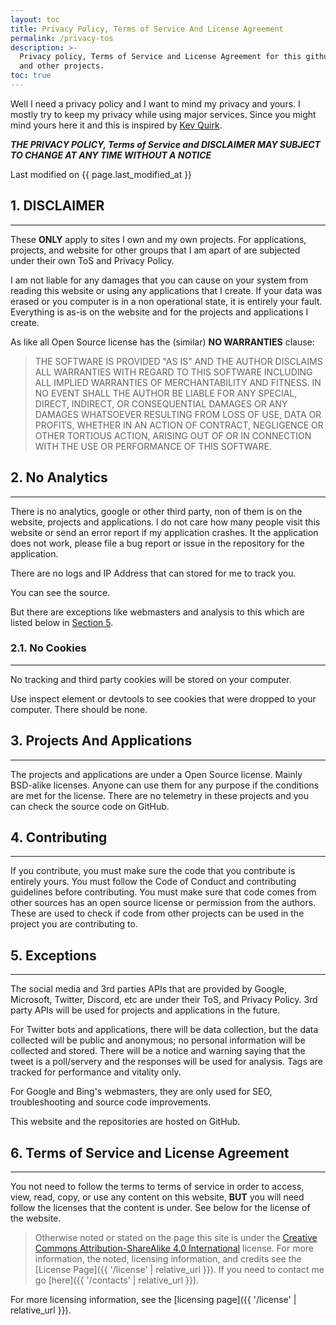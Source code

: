 ```yaml
---
layout: toc
title: Privacy Policy, Terms of Service And License Agreement
permalink: /privacy-tos
description: >-
  Privacy policy, Terms of Service and License Agreement for this github.io site
  and other projects.
toc: true
---
```


Well I need a privacy policy and I want to mind my privacy and yours. I mostly
try to keep my privacy while using major services. Since you might mind yours
here it and this is inspired by [Kev Quirk](https://kevq.uk).

**_THE PRIVACY POLICY, Terms of Service and DISCLAIMER
MAY SUBJECT TO CHANGE AT ANY TIME WITHOUT A NOTICE_**

Last modified on {{ page.last_modified_at }}

## 1. **DISCLAIMER**

---

These **ONLY** apply to sites I own and my own projects. For applications,
projects, and website for other groups that I am apart of are subjected under
their own ToS and Privacy Policy.

I am not liable for any damages that you can cause on your system from reading
this website or using any applications that I create.
If your data was erased or you computer is in a non operational state,
it is entirely your fault. Everything is as-is on the website and for the
projects and applications I create.

As like all Open Source license has the (similar) **NO WARRANTIES** clause:

> THE SOFTWARE IS PROVIDED "AS IS" AND THE AUTHOR DISCLAIMS ALL WARRANTIES WITH
  REGARD TO THIS SOFTWARE INCLUDING ALL IMPLIED WARRANTIES OF MERCHANTABILITY
  AND FITNESS. IN NO EVENT SHALL THE AUTHOR BE LIABLE FOR ANY SPECIAL, DIRECT,
  INDIRECT, OR CONSEQUENTIAL DAMAGES OR ANY DAMAGES WHATSOEVER RESULTING FROM
  LOSS OF USE, DATA OR PROFITS, WHETHER IN AN ACTION OF CONTRACT, NEGLIGENCE OR
  OTHER TORTIOUS ACTION, ARISING OUT OF OR IN CONNECTION WITH THE USE OR
  PERFORMANCE OF THIS SOFTWARE.

## 2. No Analytics

---

There is no analytics, google or other third party, non of them is on the
website, projects and applications. I do not care how many people visit this
website or send an error report if my application crashes. It the application
does not work, please file a bug report or issue in the repository for the
application.

There are no logs and IP Address that can stored for me to track you.

You can see the source.

But there are exceptions like webmasters and analysis to this which are listed
below in [Section 5](#5-exceptions).

### 2.1. No Cookies

---

No tracking and third party cookies will be stored on your computer.

Use inspect element or devtools to see cookies that were dropped to your
computer. There should be none.

## 3. Projects And Applications

---

The projects and applications are under a Open Source license. Mainly BSD-alike
licenses. Anyone can use them for any purpose if the conditions are met for the
license. There are no telemetry in these projects and you can check the source
code on GitHub.

## 4. Contributing

---

If you contribute, you must make sure the code that you contribute is entirely
yours. You must follow the Code of Conduct and contributing guidelines
before contributing. You must make sure that code comes from other sources has
an open source license or permission from the authors. These are used to check
if code from other projects can be used in the project you are contributing to.

## 5. Exceptions

---

The social media and 3rd parties APIs that are provided by Google,
Microsoft, Twitter, Discord, etc are under their ToS, and Privacy Policy.
3rd party APIs will be used for projects and applications in the future.

For Twitter bots and applications, there will be data collection, but the data
collected will be public and anonymous; no personal information will be
collected and stored. There will be a notice and warning saying that the tweet
is a poll/servery and the responses will be used for analysis.
Tags are tracked for performance and vitality only.

For Google and Bing's webmasters, they are only used for SEO, troubleshooting
and source code improvements.

This website and the repositories are hosted on GitHub.

## 6. Terms of Service and License Agreement

---

You not need to follow the terms to terms of service in order to access, view,
read, copy, or use any content on this website, **BUT** you will need follow
the licenses that the content is under. See below for the license of the
website.

> Otherwise noted or stated on the page this site is under the
  [Creative Commons Attribution-ShareAlike 4.0 International][2]
  license. For more information, the noted, licensing information, and
  credits see the [License Page]({{ '/license' | relative_url }}). If you need
  to contact me go [here]({{ '/contacts' | relative_url }}).

For more licensing information, see the
[licensing page]({{ '/license' | relative_url }}).

[^1]: https://github.blog/2018-05-01-github-pages-custom-domains-https/

[1]: https://letsencrypt.org/
[2]: https://creativecommons.org/licenses/by-sa/4.0/
